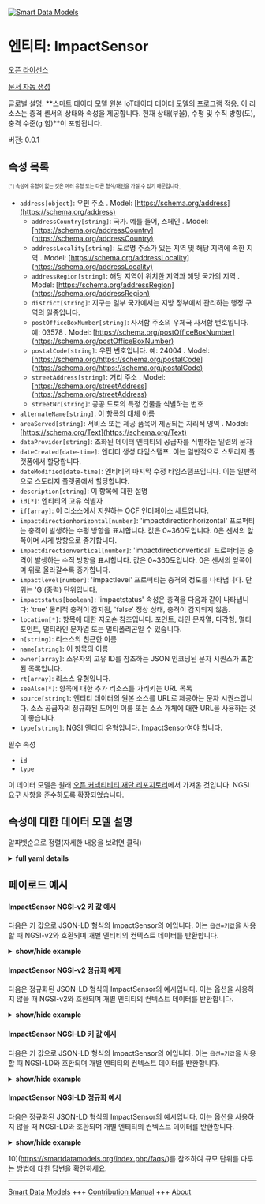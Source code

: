 <!-- 10-Header -->  
[![Smart Data Models](https://smartdatamodels.org/wp-content/uploads/2022/01/SmartDataModels_logo.png "Logo")](https://smartdatamodels.org)  
엔티티: ImpactSensor  
=================<!-- /10-Header -->  
<!-- 15-License -->  
[오픈 라이선스](https://github.com/smart-data-models//dataModel.OCF/blob/master/ImpactSensor/LICENSE.md)  
[문서 자동 생성](https://docs.google.com/presentation/d/e/2PACX-1vTs-Ng5dIAwkg91oTTUdt8ua7woBXhPnwavZ0FxgR8BsAI_Ek3C5q97Nd94HS8KhP-r_quD4H0fgyt3/pub?start=false&loop=false&delayms=3000#slide=id.gb715ace035_0_60)  
<!-- /15-License -->  
<!-- 20-Description -->  
글로벌 설명: **스마트 데이터 모델 원본 IoT데이터 데이터 모델의 프로그램 적응. 이 리소스는 충격 센서의 상태와 속성을 제공합니다. 현재 상태(부울), 수평 및 수직 방향(도), 충격 수준(g 힘)**이 포함됩니다.  
버전: 0.0.1  
<!-- /20-Description -->  
<!-- 30-PropertiesList -->  

## 속성 목록  

<sup><sub>[*] 속성에 유형이 없는 것은 여러 유형 또는 다른 형식/패턴을 가질 수 있기 때문입니다</sub></sup>.  
- `address[object]`: 우편 주소  . Model: [https://schema.org/address](https://schema.org/address)	- `addressCountry[string]`: 국가. 예를 들어, 스페인  . Model: [https://schema.org/addressCountry](https://schema.org/addressCountry)  
	- `addressLocality[string]`: 도로명 주소가 있는 지역 및 해당 지역에 속한 지역  . Model: [https://schema.org/addressLocality](https://schema.org/addressLocality)  
	- `addressRegion[string]`: 해당 지역이 위치한 지역과 해당 국가의 지역  . Model: [https://schema.org/addressRegion](https://schema.org/addressRegion)  
	- `district[string]`: 지구는 일부 국가에서는 지방 정부에서 관리하는 행정 구역의 일종입니다.    
	- `postOfficeBoxNumber[string]`: 사서함 주소의 우체국 사서함 번호입니다. 예: 03578  . Model: [https://schema.org/postOfficeBoxNumber](https://schema.org/postOfficeBoxNumber)  
	- `postalCode[string]`: 우편 번호입니다. 예: 24004  . Model: [https://schema.org/https://schema.org/postalCode](https://schema.org/https://schema.org/postalCode)  
	- `streetAddress[string]`: 거리 주소  . Model: [https://schema.org/streetAddress](https://schema.org/streetAddress)  
	- `streetNr[string]`: 공공 도로의 특정 건물을 식별하는 번호    
- `alternateName[string]`: 이 항목의 대체 이름  - `areaServed[string]`: 서비스 또는 제공 품목이 제공되는 지리적 영역  . Model: [https://schema.org/Text](https://schema.org/Text)- `dataProvider[string]`: 조화된 데이터 엔티티의 공급자를 식별하는 일련의 문자  - `dateCreated[date-time]`: 엔티티 생성 타임스탬프. 이는 일반적으로 스토리지 플랫폼에서 할당합니다.  - `dateModified[date-time]`: 엔티티의 마지막 수정 타임스탬프입니다. 이는 일반적으로 스토리지 플랫폼에서 할당합니다.  - `description[string]`: 이 항목에 대한 설명  - `id[*]`: 엔티티의 고유 식별자  - `if[array]`: 이 리소스에서 지원하는 OCF 인터페이스 세트입니다.  - `impactdirectionhorizontal[number]`: 'impactdirectionhorizontal' 프로퍼티는 충격이 발생하는 수평 방향을 표시합니다. 값은 0~360도입니다. 0은 센서의 앞쪽이며 시계 방향으로 증가합니다.  - `impactdirectionvertical[number]`: 'impactdirectionvertical' 프로퍼티는 충격이 발생하는 수직 방향을 표시합니다. 값은 0~360도입니다. 0은 센서의 앞쪽이며 위로 올라갈수록 증가합니다.  - `impactlevel[number]`: 'impactlevel' 프로퍼티는 충격의 정도를 나타냅니다. 단위는 'G'(중력) 단위입니다.  - `impactstatus[boolean]`: 'impactstatus' 속성은 충격을 다음과 같이 나타냅니다: 'true' 물리적 충격이 감지됨, 'false' 정상 상태, 충격이 감지되지 않음.  - `location[*]`: 항목에 대한 지오숀 참조입니다. 포인트, 라인 문자열, 다각형, 멀티포인트, 멀티라인 문자열 또는 멀티폴리곤일 수 있습니다.  - `n[string]`: 리소스의 친근한 이름  - `name[string]`: 이 항목의 이름  - `owner[array]`: 소유자의 고유 ID를 참조하는 JSON 인코딩된 문자 시퀀스가 포함된 목록입니다.  - `rt[array]`: 리소스 유형입니다.  - `seeAlso[*]`: 항목에 대한 추가 리소스를 가리키는 URL 목록  - `source[string]`: 엔티티 데이터의 원본 소스를 URL로 제공하는 문자 시퀀스입니다. 소스 공급자의 정규화된 도메인 이름 또는 소스 개체에 대한 URL을 사용하는 것이 좋습니다.  - `type[string]`: NGSI 엔티티 유형입니다. ImpactSensor여야 합니다.  <!-- /30-PropertiesList -->  
<!-- 35-RequiredProperties -->  
필수 속성  
- `id`  - `type`  <!-- /35-RequiredProperties -->  
<!-- 40-RequiredProperties -->  
이 데이터 모델은 원래 [오픈 커넥티비티 재단 리포지토리](https://github.com/openconnectivityfoundation/IoTDataModels)에서 가져온 것입니다. NGSI 요구 사항을 준수하도록 확장되었습니다.  
<!-- /40-RequiredProperties -->  
<!-- 50-DataModelHeader -->  
## 속성에 대한 데이터 모델 설명  
알파벳순으로 정렬(자세한 내용을 보려면 클릭)  
<!-- /50-DataModelHeader -->  
<!-- 60-ModelYaml -->  
<details><summary><strong>full yaml details</strong></summary>    
```yaml  
ImpactSensor:    
  description: 'Smart Data Models Program adaptation of the original IoTData data Models. This Resource provides a status and properties of an impact sensor. Included is the current status (boolean), horizontal and vertical direction (in degrees) and impact level (g force).'    
  properties:    
    address:    
      description: The mailing address    
      properties:    
        addressCountry:    
          description: 'The country. For example, Spain'    
          type: string    
          x-ngsi:    
            model: https://schema.org/addressCountry    
            type: Property    
        addressLocality:    
          description: 'The locality in which the street address is, and which is in the region'    
          type: string    
          x-ngsi:    
            model: https://schema.org/addressLocality    
            type: Property    
        addressRegion:    
          description: 'The region in which the locality is, and which is in the country'    
          type: string    
          x-ngsi:    
            model: https://schema.org/addressRegion    
            type: Property    
        district:    
          description: 'A district is a type of administrative division that, in some countries, is managed by the local government'    
          type: string    
          x-ngsi:    
            type: Property    
        postOfficeBoxNumber:    
          description: 'The post office box number for PO box addresses. For example, 03578'    
          type: string    
          x-ngsi:    
            model: https://schema.org/postOfficeBoxNumber    
            type: Property    
        postalCode:    
          description: 'The postal code. For example, 24004'    
          type: string    
          x-ngsi:    
            model: https://schema.org/https://schema.org/postalCode    
            type: Property    
        streetAddress:    
          description: The street address    
          type: string    
          x-ngsi:    
            model: https://schema.org/streetAddress    
            type: Property    
        streetNr:    
          description: Number identifying a specific property on a public street    
          type: string    
          x-ngsi:    
            type: Property    
      type: object    
      x-ngsi:    
        model: https://schema.org/address    
        type: Property    
    alternateName:    
      description: An alternative name for this item    
      type: string    
      x-ngsi:    
        type: Property    
    areaServed:    
      description: The geographic area where a service or offered item is provided    
      type: string    
      x-ngsi:    
        model: https://schema.org/Text    
        type: Property    
    dataProvider:    
      description: A sequence of characters identifying the provider of the harmonised data entity    
      type: string    
      x-ngsi:    
        type: Property    
    dateCreated:    
      description: Entity creation timestamp. This will usually be allocated by the storage platform    
      format: date-time    
      type: string    
      x-ngsi:    
        type: Property    
    dateModified:    
      description: Timestamp of the last modification of the entity. This will usually be allocated by the storage platform    
      format: date-time    
      type: string    
      x-ngsi:    
        type: Property    
    description:    
      description: A description of this item    
      type: string    
      x-ngsi:    
        type: Property    
    id:    
      anyOf:    
        - description: Identifier format of any NGSI entity    
          maxLength: 256    
          minLength: 1    
          pattern: ^[\w\-\.\{\}\$\+\*\[\]`|~^@!,:\\]+$    
          type: string    
          x-ngsi:    
            type: Property    
        - description: Identifier format of any NGSI entity    
          format: uri    
          type: string    
          x-ngsi:    
            type: Property    
      description: Unique identifier of the entity    
      x-ngsi:    
        type: Property    
    if:    
      description: The OCF Interface set supported by this Resource.    
      items:    
        enum:    
          - oic.if.s    
          - oic.if.baseline    
        type: string    
      minItems: 2    
      readOnly: true    
      type: array    
      uniqueItems: true    
      x-ngsi:    
        type: Property    
    impactdirectionhorizontal:    
      description: The 'impactdirectionhorizontal' Property shows a horizontal direction where the impact comes from. The value is 0 to 360 degrees. 0 is the front of the sensor and clockwise increment.    
      maximum: 360    
      minimum: 0    
      readOnly: true    
      type: number    
      x-ngsi:    
        type: Property    
    impactdirectionvertical:    
      description: The 'impactdirectionvertical' Property shows a vertical direction where the impact comes from. The value is 0 to 360 degrees. 0 is the front of the sensor and upward increment.    
      maximum: 360    
      minimum: 0    
      readOnly: true    
      type: number    
      x-ngsi:    
        type: Property    
    impactlevel:    
      description: The 'impactlevel' Property provides the level of impact. The unit is in 'G' (G-force).    
      readOnly: true    
      type: number    
      x-ngsi:    
        type: Property    
    impactstatus:    
      description: 'The ''impactstatus'' Property indicates the impact as: ''true'' A physical impact is detected, ''false'' Normal status, an impact is not detected.'    
      readOnly: true    
      type: boolean    
      x-ngsi:    
        type: Property    
    location:    
      description: 'Geojson reference to the item. It can be Point, LineString, Polygon, MultiPoint, MultiLineString or MultiPolygon'    
      oneOf:    
        - description: Geojson reference to the item. Point    
          properties:    
            bbox:    
              items:    
                type: number    
              minItems: 4    
              type: array    
            coordinates:    
              items:    
                type: number    
              minItems: 2    
              type: array    
            type:    
              enum:    
                - Point    
              type: string    
          required:    
            - type    
            - coordinates    
          title: GeoJSON Point    
          type: object    
          x-ngsi:    
            type: GeoProperty    
        - description: Geojson reference to the item. LineString    
          properties:    
            bbox:    
              items:    
                type: number    
              minItems: 4    
              type: array    
            coordinates:    
              items:    
                items:    
                  type: number    
                minItems: 2    
                type: array    
              minItems: 2    
              type: array    
            type:    
              enum:    
                - LineString    
              type: string    
          required:    
            - type    
            - coordinates    
          title: GeoJSON LineString    
          type: object    
          x-ngsi:    
            type: GeoProperty    
        - description: Geojson reference to the item. Polygon    
          properties:    
            bbox:    
              items:    
                type: number    
              minItems: 4    
              type: array    
            coordinates:    
              items:    
                items:    
                  items:    
                    type: number    
                  minItems: 2    
                  type: array    
                minItems: 4    
                type: array    
              type: array    
            type:    
              enum:    
                - Polygon    
              type: string    
          required:    
            - type    
            - coordinates    
          title: GeoJSON Polygon    
          type: object    
          x-ngsi:    
            type: GeoProperty    
        - description: Geojson reference to the item. MultiPoint    
          properties:    
            bbox:    
              items:    
                type: number    
              minItems: 4    
              type: array    
            coordinates:    
              items:    
                items:    
                  type: number    
                minItems: 2    
                type: array    
              type: array    
            type:    
              enum:    
                - MultiPoint    
              type: string    
          required:    
            - type    
            - coordinates    
          title: GeoJSON MultiPoint    
          type: object    
          x-ngsi:    
            type: GeoProperty    
        - description: Geojson reference to the item. MultiLineString    
          properties:    
            bbox:    
              items:    
                type: number    
              minItems: 4    
              type: array    
            coordinates:    
              items:    
                items:    
                  items:    
                    type: number    
                  minItems: 2    
                  type: array    
                minItems: 2    
                type: array    
              type: array    
            type:    
              enum:    
                - MultiLineString    
              type: string    
          required:    
            - type    
            - coordinates    
          title: GeoJSON MultiLineString    
          type: object    
          x-ngsi:    
            type: GeoProperty    
        - description: Geojson reference to the item. MultiLineString    
          properties:    
            bbox:    
              items:    
                type: number    
              minItems: 4    
              type: array    
            coordinates:    
              items:    
                items:    
                  items:    
                    items:    
                      type: number    
                    minItems: 2    
                    type: array    
                  minItems: 4    
                  type: array    
                type: array    
              type: array    
            type:    
              enum:    
                - MultiPolygon    
              type: string    
          required:    
            - type    
            - coordinates    
          title: GeoJSON MultiPolygon    
          type: object    
          x-ngsi:    
            type: GeoProperty    
      x-ngsi:    
        type: GeoProperty    
    n:    
      description: Friendly name of the Resource    
      maxLength: 64    
      readOnly: true    
      type: string    
      x-ngsi:    
        type: Property    
    name:    
      description: The name of this item    
      type: string    
      x-ngsi:    
        type: Property    
    owner:    
      description: A List containing a JSON encoded sequence of characters referencing the unique Ids of the owner(s)    
      items:    
        anyOf:    
          - description: Identifier format of any NGSI entity    
            maxLength: 256    
            minLength: 1    
            pattern: ^[\w\-\.\{\}\$\+\*\[\]`|~^@!,:\\]+$    
            type: string    
            x-ngsi:    
              type: Property    
          - description: Identifier format of any NGSI entity    
            format: uri    
            type: string    
            x-ngsi:    
              type: Property    
        description: Unique identifier of the entity    
        x-ngsi:    
          type: Property    
      type: array    
      x-ngsi:    
        type: Property    
    rt:    
      description: The Resource Type.    
      items:    
        enum:    
          - oic.r.impactsensor    
        maxLength: 64    
        type: string    
      minItems: 1    
      readOnly: true    
      type: array    
      uniqueItems: true    
      x-ngsi:    
        type: Property    
    seeAlso:    
      description: list of uri pointing to additional resources about the item    
      oneOf:    
        - items:    
            format: uri    
            type: string    
          minItems: 1    
          type: array    
        - format: uri    
          type: string    
      x-ngsi:    
        type: Property    
    source:    
      description: 'A sequence of characters giving the original source of the entity data as a URL. Recommended to be the fully qualified domain name of the source provider, or the URL to the source object'    
      type: string    
      x-ngsi:    
        type: Property    
    type:    
      description: NGSI entity type. It has to be ImpactSensor    
      enum:    
        - ImpactSensor    
      type: string    
      x-ngsi:    
        type: Property    
  required:    
    - id    
    - type    
  type: object    
  x-derived-from: https://github.com/OpenInterConnect/IoTDataModels/blob/master/ImpactSensorResURI.swagger.json    
  x-disclaimer: 'Redistribution and use in source and binary forms, with or without modification, are permitted  provided that the license conditions are met. Copyleft (c) 2022 Contributors to Smart Data Models Program'    
  x-license-url: https://github.com/smart-data-models/dataModel.OCF/blob/master/ImpactSensor/LICENSE.md    
  x-model-schema: https://smart-data-models.github.io/dataModel.IoTDataModels/ImpactSensor/schema.json    
  x-model-tags: OCF    
  x-version: 0.0.1    
```  
</details>    
<!-- /60-ModelYaml -->  
<!-- 70-MiddleNotes -->  
<!-- /70-MiddleNotes -->  
<!-- 80-Examples -->  
## 페이로드 예시  
#### ImpactSensor NGSI-v2 키 값 예시  
다음은 키 값으로 JSON-LD 형식의 ImpactSensor의 예입니다. 이는 `옵션=키값`을 사용할 때 NGSI-v2와 호환되며 개별 엔티티의 컨텍스트 데이터를 반환합니다.  
<details><summary><strong>show/hide example</strong></summary>    
```json  
{  
    "id": "urn:ngsi-ld:ImpactSensor:id:RPOQ:78156593",  
    "dateCreated": "1987-09-23T13:42:57Z",  
    "dateModified": "1974-03-28T23:13:05Z",  
    "source": "Be",  
    "name": "Board necessary religious natural sport music white. Natural explain before someth",  
    "alternateName": "Theory type suc",  
    "description": "Every manage political record word group food break. Picture suddenly drug rule bring determine",  
    "dataProvider": "Own available buy country store build before. Already against which continue. Look ",  
    "owner": [  
        "urn:ngsi-ld:ImpactSensor:items:UJLN:86914131",  
        "urn:ngsi-ld:ImpactSensor:items:GILX:20870916"  
    ],  
    "seeAlso": [  
        "urn:ngsi-ld:ImpactSensor:items:QIDT:79230225"  
    ],  
    "location": {  
        "type": "Point",  
        "coordinates": [  
            28.732768,  
            177.344405  
        ]  
    },  
    "address": {  
        "streetAddress": "Likely improve notice. True power home price check real leader.",  
        "addressLocality": "School name care several loss particular. Opportunity throughout take car financial security.",  
        "addressRegion": "Organization recognize civil. Pm her then nothing increase.",  
        "addressCountry": "Industry product another knowledge else citizen month. Traditional page a ",  
        "postalCode": "First degree response able state more. Couple part cup few. Beyond take however ball.",  
        "postOfficeBoxNumber": "Son break either president stage population boy. Everything affect American race.",  
        "streetNr": "Water voice tra",  
        "district": "Full per among clearly. Face house nature fall long dream answer conference. Rock few structure federal board night"  
    },  
    "areaServed": "Buy break marri",  
    "rt": [  
        "oic.r.impactsensor"  
    ],  
    "impactstatus": true,  
    "impactlevel": 274.2,  
    "impactdirectionhorizontal": 86.8,  
    "impactdirectionvertical": 217.8,  
    "n": "Single Congress age bill find. Everybody others tend",  
    "if": [  
        "oic.if.s",  
        "oic.if.baseline"  
    ],  
    "type": "ImpactSensor"  
}  
```  
</details>  
#### ImpactSensor NGSI-v2 정규화 예제  
다음은 정규화된 JSON-LD 형식의 ImpactSensor의 예시입니다. 이는 옵션을 사용하지 않을 때 NGSI-v2와 호환되며 개별 엔티티의 컨텍스트 데이터를 반환합니다.  
<details><summary><strong>show/hide example</strong></summary>    
```json  
{  
    "id": "urn:ngsi-ld:ImpactSensor:id:RPOQ:78156593",  
    "dateCreated": {  
        "type": "DateTime",  
        "value": "1987-09-23T13:42:57Z"  
    },  
    "dateModified": {  
        "type": "DateTime",  
        "value": "1974-03-28T23:13:05Z"  
    },  
    "source": {  
        "type": "Text",  
        "value": "Be"  
    },  
    "name": {  
        "type": "Text",  
        "value": "Board necessary religious natural sport music white. Natural explain before someth"  
    },  
    "alternateName": {  
        "type": "Text",  
        "value": "Theory type suc"  
    },  
    "description": {  
        "type": "Text",  
        "value": "Every manage political record word group food break. Picture suddenly drug rule bring determine"  
    },  
    "dataProvider": {  
        "type": "Text",  
        "value": "Own available buy country store build before. Already against which continue. Look "  
    },  
    "owner": {  
        "type": "StructuredValue",  
        "value": [  
            "urn:ngsi-ld:ImpactSensor:items:UJLN:86914131",  
            "urn:ngsi-ld:ImpactSensor:items:GILX:20870916"  
        ]  
    },  
    "seeAlso": {  
        "type": "StructuredValue",  
        "value": [  
            "urn:ngsi-ld:ImpactSensor:items:QIDT:79230225"  
        ]  
    },  
    "location": {  
        "type": "geo:json",  
        "value": {  
            "type": "Point",  
            "coordinates": [  
                28.732768,  
                177.344405  
            ]  
        }  
    },  
    "address": {  
        "type": "StructuredValue",  
        "value": {  
            "streetAddress": "Likely improve notice. True power home price check real leader.",  
            "addressLocality": "School name care several loss particular. Opportunity throughout take car financial security.",  
            "addressRegion": "Organization recognize civil. Pm her then nothing increase.",  
            "addressCountry": "Industry product another knowledge else citizen month. Traditional page a ",  
            "postalCode": "First degree response able state more. Couple part cup few. Beyond take however ball.",  
            "postOfficeBoxNumber": "Son break either president stage population boy. Everything affect American race.",  
            "streetNr": "Water voice tra",  
            "district": "Full per among clearly. Face house nature fall long dream answer conference. Rock few structure federal board night"  
        }  
    },  
    "areaServed": {  
        "type": "Text",  
        "value": "Buy break marri"  
    },  
    "rt": {  
        "type": "StructuredValue",  
        "value": [  
            "oic.r.impactsensor"  
        ]  
    },  
    "impactstatus": {  
        "type": "Boolean",  
        "value": true  
    },  
    "impactlevel": {  
        "type": "Number",  
        "value": 274.2  
    },  
    "impactdirectionhorizontal": {  
        "type": "Number",  
        "value": 86.8  
    },  
    "impactdirectionvertical": {  
        "type": "Number",  
        "value": 217.8  
    },  
    "n": {  
        "type": "Text",  
        "value": "Single Congress age bill find. Everybody others tend"  
    },  
    "if": {  
        "type": "StructuredValue",  
        "value": [  
            "oic.if.s",  
            "oic.if.baseline"  
        ]  
    },  
    "type": "ImpactSensor"  
}  
```  
</details>  
#### ImpactSensor NGSI-LD 키 값 예시  
다음은 키 값으로 JSON-LD 형식의 ImpactSensor의 예입니다. 이는 `옵션=키값`을 사용할 때 NGSI-LD와 호환되며 개별 엔티티의 컨텍스트 데이터를 반환합니다.  
<details><summary><strong>show/hide example</strong></summary>    
```json  
{  
    "id": "urn:ngsi-ld:ImpactSensor:id:RPOQ:78156593",  
    "dateCreated": "1987-09-23T13:42:57Z",  
    "dateModified": "1974-03-28T23:13:05Z",  
    "source": "Be",  
    "name": "Board necessary religious natural sport music white. Natural explain before someth",  
    "alternateName": "Theory type suc",  
    "description": "Every manage political record word group food break. Picture suddenly drug rule bring determine",  
    "dataProvider": "Own available buy country store build before. Already against which continue. Look ",  
    "owner": [  
        "urn:ngsi-ld:ImpactSensor:items:UJLN:86914131",  
        "urn:ngsi-ld:ImpactSensor:items:GILX:20870916"  
    ],  
    "seeAlso": [  
        "urn:ngsi-ld:ImpactSensor:items:QIDT:79230225"  
    ],  
    "location": {  
        "type": "Point",  
        "coordinates": [  
            28.732768,  
            177.344405  
        ]  
    },  
    "address": {  
        "streetAddress": "Likely improve notice. True power home price check real leader.",  
        "addressLocality": "School name care several loss particular. Opportunity throughout take car financial security.",  
        "addressRegion": "Organization recognize civil. Pm her then nothing increase.",  
        "addressCountry": "Industry product another knowledge else citizen month. Traditional page a ",  
        "postalCode": "First degree response able state more. Couple part cup few. Beyond take however ball.",  
        "postOfficeBoxNumber": "Son break either president stage population boy. Everything affect American race.",  
        "streetNr": "Water voice tra",  
        "district": "Full per among clearly. Face house nature fall long dream answer conference. Rock few structure federal board night"  
    },  
    "areaServed": "Buy break marri",  
    "rt": [  
        "oic.r.impactsensor"  
    ],  
    "impactstatus": true,  
    "impactlevel": 274.2,  
    "impactdirectionhorizontal": 86.8,  
    "impactdirectionvertical": 217.8,  
    "n": "Single Congress age bill find. Everybody others tend",  
    "if": [  
        "oic.if.s",  
        "oic.if.baseline"  
    ],  
    "type": "ImpactSensor",  
    "@context": [  
        "https://smartdatamodels.org/context.jsonld"  
    ]  
}  
```  
</details>  
#### ImpactSensor NGSI-LD 정규화 예시  
다음은 정규화된 JSON-LD 형식의 ImpactSensor의 예시입니다. 이는 옵션을 사용하지 않을 때 NGSI-LD와 호환되며 개별 엔티티의 컨텍스트 데이터를 반환합니다.  
<details><summary><strong>show/hide example</strong></summary>    
```json  
{  
    "id": "urn:ngsi-ld:ImpactSensor:id:RPOQ:78156593",  
    "dateCreated": {  
        "type": "Property",  
        "value": {  
            "@type": "DateTime",  
            "@value": "1987-09-23T13:42:57Z"  
        }  
    },  
    "dateModified": {  
        "type": "Property",  
        "value": {  
            "@type": "DateTime",  
            "@value": "1974-03-28T23:13:05Z"  
        }  
    },  
    "source": {  
        "type": "Property",  
        "value": "Be"  
    },  
    "name": {  
        "type": "Property",  
        "value": "Board necessary religious natural sport music white. Natural explain before someth"  
    },  
    "alternateName": {  
        "type": "Property",  
        "value": "Theory type suc"  
    },  
    "description": {  
        "type": "Property",  
        "value": "Every manage political record word group food break. Picture suddenly drug rule bring determine"  
    },  
    "dataProvider": {  
        "type": "Property",  
        "value": "Own available buy country store build before. Already against which continue. Look "  
    },  
    "owner": {  
        "type": "Property",  
        "value": [  
            "urn:ngsi-ld:ImpactSensor:items:UJLN:86914131",  
            "urn:ngsi-ld:ImpactSensor:items:GILX:20870916"  
        ]  
    },  
    "seeAlso": {  
        "type": "Property",  
        "value": [  
            "urn:ngsi-ld:ImpactSensor:items:QIDT:79230225"  
        ]  
    },  
    "location": {  
        "type": "GeoProperty",  
        "value": {  
            "type": "Point",  
            "coordinates": [  
                28.732768,  
                177.344405  
            ]  
        }  
    },  
    "address": {  
        "type": "Property",  
        "value": {  
            "streetAddress": "Likely improve notice. True power home price check real leader.",  
            "addressLocality": "School name care several loss particular. Opportunity throughout take car financial security.",  
            "addressRegion": "Organization recognize civil. Pm her then nothing increase.",  
            "addressCountry": "Industry product another knowledge else citizen month. Traditional page a ",  
            "postalCode": "First degree response able state more. Couple part cup few. Beyond take however ball.",  
            "postOfficeBoxNumber": "Son break either president stage population boy. Everything affect American race.",  
            "streetNr": "Water voice tra",  
            "district": "Full per among clearly. Face house nature fall long dream answer conference. Rock few structure federal board night"  
        }  
    },  
    "areaServed": {  
        "type": "Property",  
        "value": "Buy break marri"  
    },  
    "rt": {  
        "type": "Property",  
        "value": [  
            "oic.r.impactsensor"  
        ]  
    },  
    "impactstatus": {  
        "type": "Property",  
        "value": true  
    },  
    "impactlevel": {  
        "type": "Property",  
        "value": 274.2  
    },  
    "impactdirectionhorizontal": {  
        "type": "Property",  
        "value": 86.8  
    },  
    "impactdirectionvertical": {  
        "type": "Property",  
        "value": 217.8  
    },  
    "n": {  
        "type": "Property",  
        "value": "Single Congress age bill find. Everybody others tend"  
    },  
    "if": {  
        "type": "Property",  
        "value": [  
            "oic.if.s",  
            "oic.if.baseline"  
        ]  
    },  
    "type": "ImpactSensor",  
    "@context": [  
        "https://smartdatamodels.org/context.jsonld"  
    ]  
}  
```  
</details><!-- /80-Examples -->  
<!-- 90-FooterNotes -->  
<!-- /90-FooterNotes -->  
<!-- 95-Units -->  
10](https://smartdatamodels.org/index.php/faqs/)를 참조하여 규모 단위를 다루는 방법에 대한 답변을 확인하세요.  
<!-- /95-Units -->  
<!-- 97-LastFooter -->  
---  
[Smart Data Models](https://smartdatamodels.org) +++ [Contribution Manual](https://bit.ly/contribution_manual) +++ [About](https://bit.ly/Introduction_SDM)<!-- /97-LastFooter -->  
